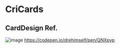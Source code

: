 # CriCards

## CardDesign Ref.
![image](https://user-images.githubusercontent.com/20472904/164384286-cf7699e0-d22f-4e94-b51c-fc6a29c8f82d.png)
https://codepen.io/drehimself/pen/QNXpyp



